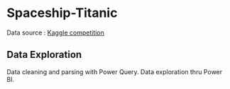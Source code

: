# Spaceship-Titanic
Data source : [Kaggle competition](https://www.kaggle.com/competitions/spaceship-titanic)

## Data Exploration
Data cleaning and parsing with Power Query.
Data exploration thru Power BI.
